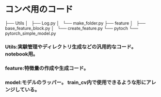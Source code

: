 # コンペ用のコード
├── Utils
│   ├── Log.py
│   └── make_folder.py
├── feature
│   ├── base_feature_block.py
│   └── create_feature.py
└── pytoch
    └── pytorch_simple_model.py
    
### Utils:実験管理やディレクトリ生成などの汎用的なコード。notebook用。
### feature:特徴量の作成や生成コード。
### model:モデルのラッパー。 train_cv内で使用できるような形にアレンジしている。

